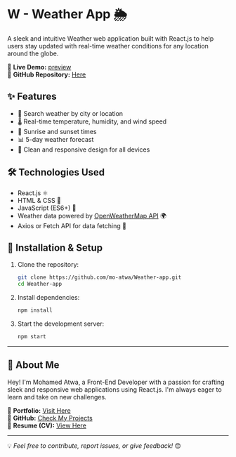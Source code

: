 # W - Weather App 🌦️  

A sleek and intuitive Weather web application built with React.js to help users stay updated with real-time weather conditions for any location around the globe.  

🚀 **Live Demo:** [preview](https://mo-atwa.github.io/weather-app/)   
📂 **GitHub Repository:** [Here](https://github.com/mo-atwa/weather-app.git)

## ✨ Features  
- 📍 Search weather by city or location  
- 🌡️ Real-time temperature, humidity, and wind speed  
- 🌅 Sunrise and sunset times  
- 📊 5-day weather forecast  
- 🎨 Clean and responsive design for all devices  

## 🛠 Technologies Used  
- React.js ⚛️  
- HTML & CSS 🎨  
- JavaScript (ES6+) 🚀  
- Weather data powered by [OpenWeatherMap API](https://openweathermap.org/) 🌍  
- Axios or Fetch API for data fetching 📡

## 📂 Installation & Setup  

1. Clone the repository:  
   ```sh  
   git clone https://github.com/mo-atwa/Weather-app.git  
   cd Weather-app  

2. Install dependencies:  
   ```sh  
   npm install  
   ```  
3. Start the development server:  
   ```sh  
   npm start  
   ```
   
----------

## 🌟 About Me  

Hey! I'm Mohamed Atwa, a Front-End Developer with a passion for crafting sleek and responsive web applications using React.js. I'm always eager to learn and take on new challenges.  

🚀 **Portfolio:** [Visit Here](https://atwa-portfolio.netlify.app)  
📂 **GitHub:** [Check My Projects](https://github.com/mo-atwa)  
📄 **Resume (CV):** [View Here](https://drive.google.com/file/d/1oH9P8n6Gb4Hv0qNAXYkjiC-fvSW14jEb/view)  

---  

💡 *Feel free to contribute, report issues, or give feedback!* 😊
